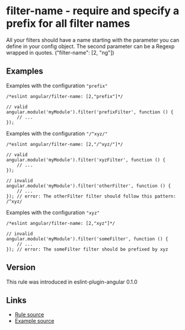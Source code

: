 <!-- WARNING: Generated documentation. Edit docs and examples in the rule and examples file ('rules/filter-name.js', 'examples/filter-name.js'). -->

# filter-name - require and specify a prefix for all filter names

All your filters should have a name starting with the parameter you can define in your config object.
The second parameter can be a Regexp wrapped in quotes.
("filter-name":  [2, "ng"])

## Examples

Examples with the configuration `"prefix"`

    /*eslint angular/filter-name: [2,"prefix"]*/

    // valid
    angular.module('myModule').filter('prefixFilter', function () {
        // ...
    });

Examples with the configuration `"/^xyz/"`

    /*eslint angular/filter-name: [2,"/^xyz/"]*/

    // valid
    angular.module('myModule').filter('xyzFilter', function () {
        // ...
    });

    // invalid
    angular.module('myModule').filter('otherFilter', function () {
        // ...
    }); // error: The otherFilter filter should follow this pattern: /^xyz/

Examples with the configuration `"xyz"`

    /*eslint angular/filter-name: [2,"xyz"]*/

    // invalid
    angular.module('myModule').filter('someFilter', function () {
        // ...
    }); // error: The someFilter filter should be prefixed by xyz

## Version

This rule was introduced in eslint-plugin-angular 0.1.0

## Links

* [Rule source](../rules/filter-name.js)
* [Example source](../examples/filter-name.js)
